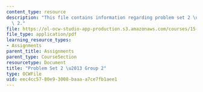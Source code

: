 ```yaml
---
content_type: resource
description: "This file contains information regarding problem set 2 \u2013 group\
  \ 2."
file: https://ol-ocw-studio-app-production.s3.amazonaws.com/courses/15-053-optimization-methods-in-management-science-spring-2013/eec4cc5780e93008baaaa7ce7fb1aee1_MIT15_053S13_ps2-2.pdf
file_type: application/pdf
learning_resource_types:
- Assignments
parent_title: Assignments
parent_type: CourseSection
resourcetype: Document
title: "Problem Set 2 \u2013 Group 2"
type: OCWFile
uid: eec4cc57-80e9-3008-baaa-a7ce7fb1aee1
---
```

